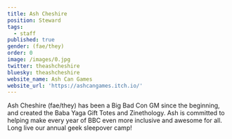 ```yaml
---
title: Ash Cheshire
position: Steward
tags:
  - staff
published: true
gender: (fae/they)
order: 0
image: /images/0.jpg
twitter: theashcheshire
bluesky: theashcheshire
website_name: Ash Can Games
website_url: 'https://ashcangames.itch.io/'
---
```


Ash Cheshire (fae/they) has been a Big Bad Con GM since the beginning, and created the Baba Yaga Gift Totes and Zinethology. Ash is committed to helping make every year of BBC even more inclusive and awesome for all. Long live our annual geek sleepover camp!
